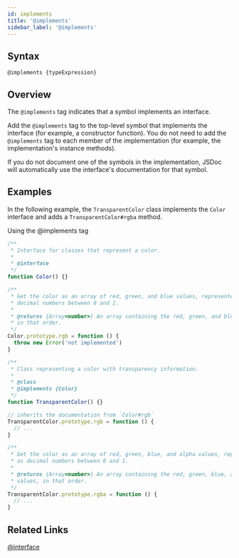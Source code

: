 ```yaml
---
id: implements
title: '@implements'
sidebar_label: '@implements'
---
```


## Syntax

`@implements {typeExpression}`

## Overview

The `@implements` tag indicates that a symbol implements an interface.

Add the `@implements` tag to the top-level symbol that implements the interface (for example, a constructor function). You do not need to add the `@implements` tag to each member of the implementation (for example, the implementation's instance methods).

If you do not document one of the symbols in the implementation, JSDoc will automatically use the interface's documentation for that symbol.

## Examples

In the following example, the `TransparentColor` class implements the `Color` interface and adds a `TransparentColor#rgba` method.

Using the @implements tag

```js
/**
 * Interface for classes that represent a color.
 *
 * @interface
 */
function Color() {}

/**
 * Get the color as an array of red, green, and blue values, represented as
 * decimal numbers between 0 and 1.
 *
 * @returns {Array<number>} An array containing the red, green, and blue values,
 * in that order.
 */
Color.prototype.rgb = function () {
  throw new Error('not implemented')
}

/**
 * Class representing a color with transparency information.
 *
 * @class
 * @implements {Color}
 */
function TransparentColor() {}

// inherits the documentation from `Color#rgb`
TransparentColor.prototype.rgb = function () {
  // ...
}

/**
 * Get the color as an array of red, green, blue, and alpha values, represented
 * as decimal numbers between 0 and 1.
 *
 * @returns {Array<number>} An array containing the red, green, blue, and alpha
 * values, in that order.
 */
TransparentColor.prototype.rgba = function () {
  // ...
}
```

## Related Links

[@interface](./interface.md)
